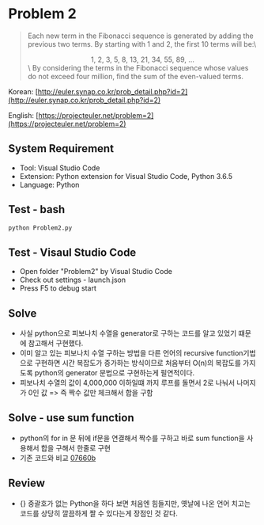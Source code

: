 # Problem 2

> Each new term in the Fibonacci sequence is generated by adding the previous two terms. By starting with 1 and 2, the first 10 terms will be:\ <center>1, 2, 3, 5, 8, 13, 21, 34, 55, 89, ...</center>\ By considering the terms in the Fibonacci sequence whose values do not exceed four million, find the sum of the even-valued terms.

Korean: [http://euler.synap.co.kr/prob_detail.php?id=2](http://euler.synap.co.kr/prob_detail.php?id=2)

English: [https://projecteuler.net/problem=2](https://projecteuler.net/problem=2)

## System Requirement

- Tool: Visual Studio Code
- Extension: Python extension for Visual Studio Code, Python 3.6.5
- Language: Python

## Test - bash

```bash
python Problem2.py
```

## Test - Visaul Studio Code

- Open folder "Problem2" by Visual Studio Code
- Check out settings - launch.json
- Press F5 to debug start

## Solve

- 사실 python으로 피보나치 수열을 generator로 구하는 코드를 알고 있었기 떄문에 참고해서 구현했다.
- 이미 알고 있는 피보나치 수열 구하는 방법을 다른 언어의 recursive function기법으로 구현하면 시간 복잡도가 증가하는 방식이므로 처음부터 O(n)의 복잡도를 가지도록 python의 generator 문법으로 구현하는게 필연적이다.
- 피보나치 수열의 값이 4,000,000 이하일떄 까지 루프를 돌면서 2로 나눠서 나머지가 0인 값 => 즉 짝수 값만 체크해서 합을 구함

## Solve - use sum function

- python의 for in 문 뒤에 if문을 연결해서 짝수를 구하고 바로 sum function을 사용해서 합을 구해서 한줄로 구현
- 기존 코드와 비교 [07660b](https://github.com/jongfeel/ProjectEuler/commit/07660b352f0a14248d82e14cd9b73bc6e69b5b99)

## Review

- {} 중괄호가 없는 Python을 하다 보면 처음엔 힘들지만, 옛날에 나온 언어 치고는 코드를 상당히 깔끔하게 짤 수 있다는게 장점인 것 같다.